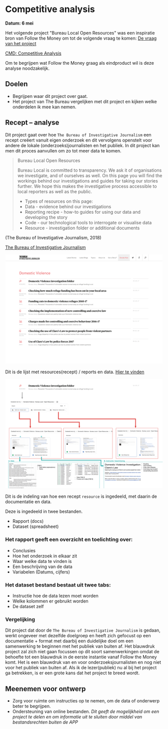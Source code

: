 # Competitive analysis

__Datum: 6 mei__

Het volgende project "Bureau Local Open Resources" was een inspiratie bron van Follow the Money om tot de volgende vraag te komen:
[De vraag van het project](https://jorik.gitbook.io/project-blauwdruk/opdracht_vanuit_follow-the-money#de-vraag)

[CMD: Competitive Analysis](http://www.cmdmethods.nl/cards/library/competitive-analysis)

Om te begrijpen wat Follow the Money graag als eindproduct wil is deze analyse noodzakelijk.

## Doelen

* Begrijpen waar dit project over gaat.
* Het project van The Bureau vergelijken met dit project en kijken welke onderdelen ik mee kan nemen.


## Recept – analyse

Dit project gaat over hoe `The Bureau of Investigative Journalism` een recept creëert vanuit eigen onderzoek en dit vervolgens openstelt voor andere de lokale \(onderzoeks\)journalisten en het publiek. In dit project kan men dit proces aanvullen om zo tot meer data te komen.

> Bureau Local Open Resources
>
> Bureau Local is committed to transparency. We ask it of organisations we investigate, and of ourselves as well. On this page you will find the workings behind our investigations and guides for taking our stories further. We hope this makes the investigative process accessible to local reporters as well as the public.
>
> * Types of resources on this page:
> * Data - evidence behind our investigations
> * Reporting recipe - how-to guides for using our data and developing the story
> * Code - our technological tools to interrogate or visualise data
> * Resource - investigation folder or additional documents

\(The Bureau of Investigative Journalism, 2018\)

[The Bureau of Investigative Journalism](https://www.thebureauinvestigates.com)

![Recept overzicht](content/recept-overzicht.png)

Dit is de lijst met resources\(recept\) / reports en data. [Hier te vinden](https://www.thebureauinvestigates.com/projects/refuges/open-resources)

![Recept indeling resource](content/recept-indeling.png)

Dit is de indeling van hoe een recept `resource` is ingedeeld, met daarin de documentatie en data.

Deze is ingedeeld in twee bestanden.

* Rapport \(docs\)
* Dataset \(spreadsheet\)

### Het rapport geeft een overzicht en toelichting over:

* Conclusies
* Hoe het onderzoek in elkaar zit
* Waar welke data te vinden is
* Een beschrijving van de data
* Variabelen \(Datums, cijfers\)

### Het dataset bestand bestaat uit twee tabs:

* Instructie hoe de data lezen moet worden
* Welke kolommen er gebruikt worden 
* De dataset zelf

### Vergelijking

Dit project dat door de `The Bureau of Investigative Journalism` is gedaan, werkt ongeveer met dezelfde doelgroep en heeft zich gefocust op een documentatie + format met daarbij een duidelijke doel om een samenwerking te beginnen met het publiek van buiten af. Het blauwdruk project zal zich niet gaan focussen op dit soort samenwerkingen omdat de behoefte tot een blauwdruk in de eerste instantie vanaf Follow the Money komt. Het is een blauwdruk van en voor onderzoeksjournalisten en nog niet voor het publiek van buiten af. Als ik de lezer\(publiek\) nu al bij het project ga betrekken, is er een grote kans dat het project te breed wordt.

## Meenemen voor ontwerp
* Zorg voor ruimte om instructies op te nemen, om de data of onderwerp beter te begrijpen.
* Ondersteuning van online bestanden. *Dit geeft de mogelijkheid om een project te delen en om informatie uit te sluiten door middel van bestandsrechten buiten de APP*



